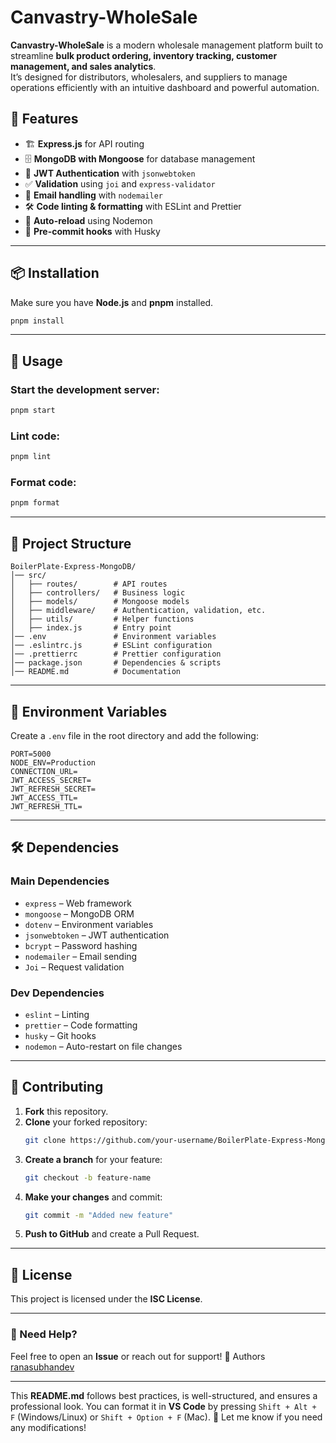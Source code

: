 # Canvastry-WholeSale

**Canvastry-WholeSale** is a modern wholesale management platform built to streamline **bulk product ordering, inventory tracking, customer management, and sales analytics**.  
It’s designed for distributors, wholesalers, and suppliers to manage operations efficiently with an intuitive dashboard and powerful automation.

## 📌 Features

- 🏗 **Express.js** for API routing
- 🗄 **MongoDB with Mongoose** for database management
- 🔐 **JWT Authentication** with `jsonwebtoken`
- ✅ **Validation** using `joi` and `express-validator`
- 📩 **Email handling** with `nodemailer`
- 🛠 **Code linting & formatting** with ESLint and Prettier
- 🔄 **Auto-reload** using Nodemon
- 🔧 **Pre-commit hooks** with Husky

---

## 📦 Installation

Make sure you have **Node.js** and **pnpm** installed.

```sh
pnpm install
```

---

## 🚀 Usage

### Start the development server:

```sh
pnpm start
```

### Lint code:

```sh
pnpm lint
```

### Format code:

```sh
pnpm format
```

---

## 📂 Project Structure

```
BoilerPlate-Express-MongoDB/
│── src/
│   ├── routes/        # API routes
│   ├── controllers/   # Business logic
│   ├── models/        # Mongoose models
│   ├── middleware/    # Authentication, validation, etc.
│   ├── utils/         # Helper functions
│   ├── index.js       # Entry point
│── .env               # Environment variables
│── .eslintrc.js       # ESLint configuration
│── .prettierrc        # Prettier configuration
│── package.json       # Dependencies & scripts
│── README.md          # Documentation
```

---

## 🔑 Environment Variables

Create a `.env` file in the root directory and add the following:

```env
PORT=5000
NODE_ENV=Production
CONNECTION_URL=
JWT_ACCESS_SECRET=
JWT_REFRESH_SECRET=
JWT_ACCESS_TTL=
JWT_REFRESH_TTL=
```

---

## 🛠 Dependencies

### **Main Dependencies**

- `express` – Web framework
- `mongoose` – MongoDB ORM
- `dotenv` – Environment variables
- `jsonwebtoken` – JWT authentication
- `bcrypt` – Password hashing
- `nodemailer` – Email sending
- `Joi` – Request validation

### **Dev Dependencies**

- `eslint` – Linting
- `prettier` – Code formatting
- `husky` – Git hooks
- `nodemon` – Auto-restart on file changes

---

## 🤝 Contributing

1. **Fork** this repository.
2. **Clone** your forked repository:
   ```sh
   git clone https://github.com/your-username/BoilerPlate-Express-MongoDB.git
   ```
3. **Create a branch** for your feature:
   ```sh
   git checkout -b feature-name
   ```
4. **Make your changes** and commit:
   ```sh
   git commit -m "Added new feature"
   ```
5. **Push to GitHub** and create a Pull Request.

---

## 📜 License

This project is licensed under the **ISC License**.

---

### 📧 Need Help?

Feel free to open an **Issue** or reach out for support! 🚀
Authors
 [ranasubhandev](https://github.com/Subhankhalid1/)

---

This **README.md** follows best practices, is well-structured, and ensures a professional look. You can format it in **VS Code** by pressing `Shift + Alt + F` (Windows/Linux) or `Shift + Option + F` (Mac). 🚀 Let me know if you need any modifications!
